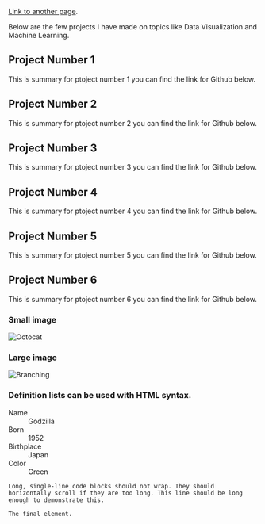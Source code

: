 [Link to another page](./another-page.html).

Below are the few projects I have made on topics like Data Visualization and Machine Learning.

## Project Number 1

This is summary for ptoject number 1
you can find the link for Github below.

## Project Number 2

This is summary for ptoject number 2
you can find the link for Github below.

## Project Number 3

This is summary for ptoject number 3
you can find the link for Github below.

## Project Number 4

This is summary for ptoject number 4
you can find the link for Github below.

## Project Number 5

This is summary for ptoject number 5
you can find the link for Github below.

## Project Number 6

This is summary for ptoject number 6
you can find the link for Github below.

### Small image

![Octocat](https://github.githubassets.com/images/icons/emoji/octocat.png)

### Large image

![Branching](https://guides.github.com/activities/hello-world/branching.png)


### Definition lists can be used with HTML syntax.

<dl>
<dt>Name</dt>
<dd>Godzilla</dd>
<dt>Born</dt>
<dd>1952</dd>
<dt>Birthplace</dt>
<dd>Japan</dd>
<dt>Color</dt>
<dd>Green</dd>
</dl>

```
Long, single-line code blocks should not wrap. They should horizontally scroll if they are too long. This line should be long enough to demonstrate this.
```

```
The final element.
```
